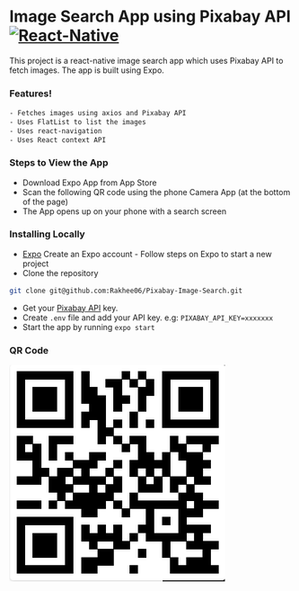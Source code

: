 # Image Search App using Pixabay API    [![React-Native](https://facebook.github.io/react-native/docs/assets/favicon.png)](https://facebook.github.io/react-native/)

This project is a react-native image search app which uses Pixabay API to fetch images. The app is built using Expo.

### Features!
    - Fetches images using axios and Pixabay API
    - Uses FlatList to list the images 
    - Uses react-navigation
    - Uses React context API
    
### Steps to View the App
* Download Expo App from App Store
* Scan the following QR code using the phone Camera App (at the bottom of the page)
* The App opens up on your phone with a search screen

### Installing Locally
* [Expo](https://expo.io) Create an Expo account - Follow steps on Expo to start a new project
* Clone the repository
```bash
git clone git@github.com:Rakhee06/Pixabay-Image-Search.git
```
* Get your [Pixabay API](https://pixabay.com/api/docs/) key.
* Create `.env` file and add your API key. e.g: `PIXABAY_API_KEY=xxxxxxx`
* Start the app by running `expo start`

### QR Code
![QR](screenshots/QR-Code.png)